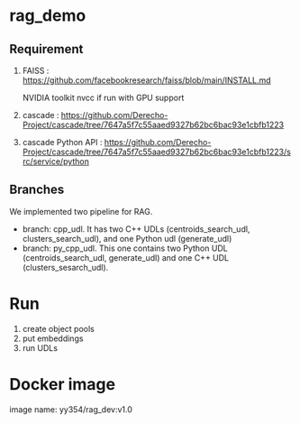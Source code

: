 # rag_demo

## Requirement
1. FAISS : https://github.com/facebookresearch/faiss/blob/main/INSTALL.md 

   NVIDIA toolkit nvcc if run with GPU support
2. cascade : https://github.com/Derecho-Project/cascade/tree/7647a5f7c55aaed9327b62bc6bac93e1cbfb1223
3. cascade Python API : https://github.com/Derecho-Project/cascade/tree/7647a5f7c55aaed9327b62bc6bac93e1cbfb1223/src/service/python

## Branches
We implemented two pipeline for RAG. 
- branch: cpp_udl. It has two C++ UDLs (centroids_search_udl, clusters_search_udl), and one Python udl (generate_udl)
- branch: py_cpp_udl. This one contains two Python UDL (centroids_search_udl, generate_udl) and one C++ UDL (clusters_sesarch_udl).

# Run
1. create object pools
2. put embeddings
3. run UDLs


# Docker image
image name: yy354/rag_dev:v1.0